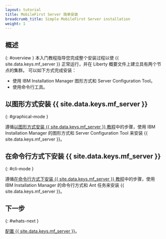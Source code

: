 ```yaml
---
layout: tutorial
title: MobileFirst Server 简单安装
breadcrumb_title: Simple MobileFirst Server installation
weight: 1
---
```

<!-- NLS_CHARSET=UTF-8 -->
## 概述
{: #overview }
本入门教程指导您完成整个安装过程以使 {{ site.data.keys.mf_server }} 正常运行，并在 Liberty 概要文件上建立具有两个节点的集群。 可以如下方式完成安装：
* 使用 IBM Installation Manager 图形方式和 Server Configuration Tool。
* 使用命令行工具。

## 以图形方式安装 {{ site.data.keys.mf_server }}
{: #graphical-mode }

遵循[以图形方式安装 {{ site.data.keys.mf_server }} 教程](tutorials/graphical-mode)中的步骤，使用 IBM Installation Manager 的图形方式和 Server Configuration Tool 来安装 {{ site.data.keys.mf_server }}。

## 在命令行方式下安装 {{ site.data.keys.mf_server }}
{: #cli-mode }

遵循[在命令行方式下安装 {{ site.data.keys.mf_server }} 教程](tutorials/command-line)中的步骤，使用 IBM Installation Manager 的命令行方式和 Ant 任务来安装 {{ site.data.keys.mf_server }}。

## 下一步
{: #whats-next }

[配置 {{ site.data.keys.mf_server }}](../server-configuration)。
